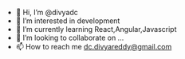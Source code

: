 - 👋 Hi, I’m @divyadc
- 👀 I’m interested in development
- 🌱 I’m currently learning React,Angular,Javascript
- 💞️ I’m looking to collaborate on ...
- 📫 How to reach me dc.divyareddy@gmail.com

<!---
divyadc/divyadc is a ✨ special ✨ repository because its `README.md` (this file) appears on your GitHub profile.
You can click the Preview link to take a look at your changes.
--->
